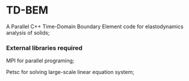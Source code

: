 # TD-BEM #
A Parallel C++ Time-Domain Boundary Element code for elastodynamics analysis of solids;

### External libraries required ###
MPI for parallel programing;

Petsc for solving large-scale linear equation system;
